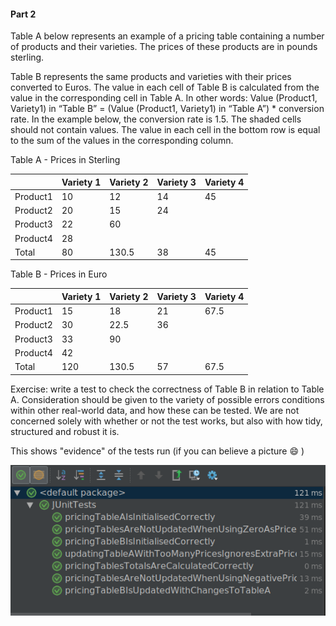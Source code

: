 #### Part 2
Table A below represents an example of a pricing table containing a number of products and their varieties.
The prices of these products are in pounds sterling.

Table B represents the same products and varieties with their prices converted to Euros. The value in each cell
of Table B is calculated from the value in the corresponding cell in Table A.
In other words: Value (Product1, Variety1) in “Table B” = (Value (Product1, Variety1) in “Table A”) * conversion
rate. In the example below, the conversion rate is 1.5.
The shaded cells should not contain values.
The value in each cell in the bottom row is equal to the sum of the values in the corresponding column.

Table A - Prices in Sterling

|   | Variety 1  | Variety 2  | Variety 3  | Variety 4 |
|---|---|---|---|---|
| Product1 | 10  | 12  | 14  | 45 |
| Product2 | 20  | 15  | 24  |   |
| Product3 | 22  | 60  |   |   |
| Product4 | 28  |   |   |   |
| Total | 80  | 130.5  | 38  | 45 |

Table B - Prices in Euro

|   | Variety 1  | Variety 2  | Variety 3  | Variety 4 |
|---|---|---|---|---|
| Product1 | 15  | 18  | 21  | 67.5 |
| Product2 | 30  | 22.5  | 36  |   |
| Product3 | 33  | 90  |   |   |
| Product4 | 42  |   |   |   |
| Total | 120  | 130.5  | 57  | 67.5 |

Exercise: write a test to check the correctness of Table B in relation to Table A. Consideration should be given
to the variety of possible errors conditions within other real-world data, and how these can be tested. We are
not concerned solely with whether or not the test works, but also with how tidy, structured and robust it is.


This shows "evidence" of the tests run (if you can believe a picture :smile: )

![picture](./report_pic.png)

